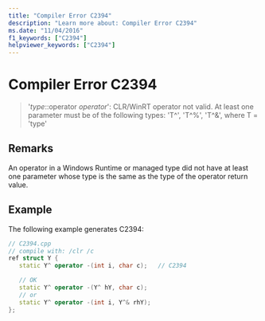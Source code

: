 ```yaml
---
title: "Compiler Error C2394"
description: "Learn more about: Compiler Error C2394"
ms.date: "11/04/2016"
f1_keywords: ["C2394"]
helpviewer_keywords: ["C2394"]
---
```

# Compiler Error C2394

> '*type*::operator *operator*': CLR/WinRT operator not valid. At least one parameter must be of the following types: 'T^', 'T^%', 'T^&', where T = 'type'

## Remarks

An operator in a Windows Runtime or managed type did not have at least one parameter whose type is the same as the type of the operator return value.

## Example

The following example generates C2394:

```cpp
// C2394.cpp
// compile with: /clr /c
ref struct Y {
   static Y^ operator -(int i, char c);   // C2394

   // OK
   static Y^ operator -(Y^ hY, char c);
   // or
   static Y^ operator -(int i, Y^& rhY);
};
```
